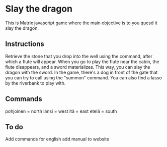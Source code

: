 # Slay the dragon

This is Matrix javascript game where the main objective is to you quesd it slay the dragon.
## Instructions 

Retrieve the stone that you drop into the well using the command, after which a flute will appear. When you go to play the flute near the cabin, the flute disappears, and a sword materializes. This way, you can slay the dragon with the sword. In the game, there's a dog in front of the gate that you can try to call using the "summon" command. You can also find a lasso by the riverbank to play with.
## Commands

pohjoinen = north
länsi = west
itä = east
etelä = south
## To do 
Add commands for english
add manual to website
